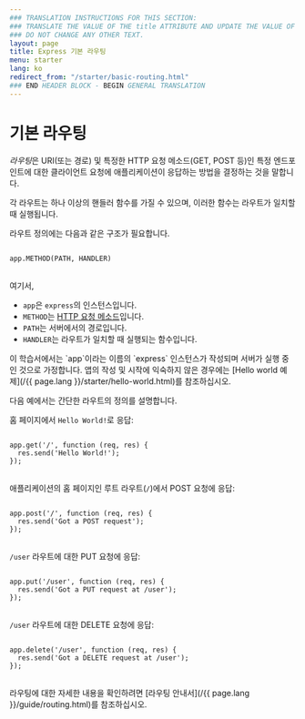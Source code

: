 ```yaml
---
### TRANSLATION INSTRUCTIONS FOR THIS SECTION:
### TRANSLATE THE VALUE OF THE title ATTRIBUTE AND UPDATE THE VALUE OF THE lang ATTRIBUTE. 
### DO NOT CHANGE ANY OTHER TEXT. 
layout: page
title: Express 기본 라우팅
menu: starter
lang: ko
redirect_from: "/starter/basic-routing.html"
### END HEADER BLOCK - BEGIN GENERAL TRANSLATION
---
```


# 기본 라우팅

*라우팅*은 URI(또는 경로) 및 특정한 HTTP 요청 메소드(GET, POST 등)인 특정 엔드포인트에 대한 클라이언트 요청에 애플리케이션이 응답하는 방법을 결정하는 것을 말합니다.

각 라우트는 하나 이상의 핸들러 함수를 가질 수 있으며, 이러한 함수는 라우트가 일치할 때 실행됩니다.

라우트 정의에는 다음과 같은 구조가 필요합니다.
<pre>
<code class="language-text" translate="no">
app.METHOD(PATH, HANDLER)
</code>
</pre>

여기서,

- `app`은 `express`의 인스턴스입니다.
- `METHOD`는 [HTTP 요청 메소드](http://en.wikipedia.org/wiki/Hypertext_Transfer_Protocol)입니다.
- `PATH`는 서버에서의 경로입니다.
- `HANDLER`는 라우트가 일치할 때 실행되는 함수입니다.

<div class="doc-box doc-notice" markdown="1">
이 학습서에서는 `app`이라는 이름의 `express` 인스턴스가 작성되며 서버가 실행 중인 것으로 가정합니다. 앱의 작성 및 시작에 익숙하지 않은 경우에는 [Hello world 예제](/{{ page.lang }}/starter/hello-world.html)를 참조하십시오.
</div>

다음 예에서는 간단한 라우트의 정의를 설명합니다.

홈 페이지에서 `Hello World!`로 응답:

<pre>
<code class="language-javascript" translate="no">
app.get('/', function (req, res) {
  res.send('Hello World!');
});
</code>
</pre>

애플리케이션의 홈 페이지인 루트 라우트(`/`)에서 POST 요청에 응답:

<pre>
<code class="language-javascript" translate="no">
app.post('/', function (req, res) {
  res.send('Got a POST request');
});
</code>
</pre>

`/user` 라우트에 대한 PUT 요청에 응답:

<pre>
<code class="language-javascript" translate="no">
app.put('/user', function (req, res) {
  res.send('Got a PUT request at /user');
});
</code>
</pre>

`/user` 라우트에 대한 DELETE 요청에 응답:

<pre>
<code class="language-javascript" translate="no">
app.delete('/user', function (req, res) {
  res.send('Got a DELETE request at /user');
});
</code>
</pre>

라우팅에 대한 자세한 내용을 확인하려면 [라우팅 안내서](/{{ page.lang }}/guide/routing.html)를 참조하십시오.
